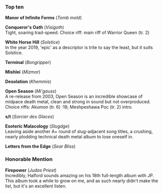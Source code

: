 ### Top ten

**Manor of Infinite Forms** (*Tomb mold*)  

**Conqueror's Oath** (*Visigoth*)  
Tight, soaring trad-speed. Choice riff: main riff of Warrior Queen (tr. 2)  

**White Horse Hill** (*Solstice*)  
In the year 2019, 'epic' as a descriptor is trite to say the least, but it suits Solstice.  

**Terminal** (*Bongripper*)  
  
**Mishlei** (*Mizmor*)  

**Desolation** (*Khemmis*)  

**Open Season** (*Mi\'gauss*)  
A re-release from 2003, Open Season is an incredible showcase of midpace death metal, clean and strong in sound but not overproduced.  
Choice riffs: Akumon (tr. 6) :18; Meshpeshawa Poc (tr. 2) intro.  

**s/t** (*Sorcier des Glaces*)

**Esoteric Malacology** (*Slugdge*)  
Leaving aside another A+ round of slug-adjacent song titles, a crushing, nearly plodding technical death metal album to lose oneself in.

**Letters from the Edge** (*Sear Bliss*)

### Honorable Mention
**Firepower** (*Judas Priest*)  
Incredibly, Halford sounds amazing on his 18th full-length album with JP. This album took a while to grow on me, and as such nearly didn't make the list, but it's an excellent listen.
